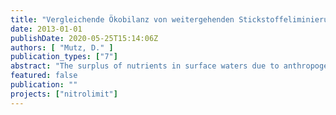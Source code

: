 ```yaml
---
title: "Vergleichende Ökobilanz von weitergehenden Stickstoffeliminierungsverfahren in Großkläranlagen"
date: 2013-01-01
publishDate: 2020-05-25T15:14:06Z
authors: [ "Mutz, D." ]
publication_types: ["7"]
abstract: "The surplus of nutrients in surface waters due to anthropogenic influences makes eutrophication an important issue in water quality in Europe. According to the Water Framework Directive of the European Union (EU-WFD) an improvement of all water bodies to a “good ecological status” is aimed. One aspect for achieving the goal is an additional reduction of nutrient immissions. In particular, the study has a focus on advanced nitrogen removal at large scale wastewater treatment plants (WWTP) in the area of Berlin and Brandenburg, Germany. A comprehensive life cycle assessment (LCA) of a generic WWTP with 1.47 million population equivalent (pe) is carried out. The WWTP includes a secondary treatment with upstream denitrification. Sludge treatment is realized by anaerobic digestion with biogas utilization and sludge disposal in a mono-incineration plant. On basis of the generic WWTP, five scenarios for an advanced nitrogen removal are analyzed and compared within the LCA: an expansion of the denitrification reactor (ExpDeni), a retrofit to a step-feed nitrogen removal (SFNR), a biologically active filtration (BAF) as post-treatment step as well as two processes for sludge liquor treatment by deammonification (Anammox) and by an SBR-reactor (SBR). Data for energy and chemical demand, effluent quality and infrastructure are based on an existing plant from Berlin and data of nitrogen removal processes on simulations and planning data for this particular WWTP. For the life cycle impact assessment, the following categories are considered: global warming potential (GWP), acidification potential (AP), marine (MEP) and freshwater eutrophication (FEP) as well as human (HTP) and freshwater ecotoxicity (FETP). Additional, the cumulative energy demand (CED) of fossil and nuclear energy resources is taken into account. For the generic WWTP two results have to be emphasized: the influence of high energy demand on potential environmental impacts and the relevance of the primary function of nutrient removal due to a high influence in eutrophication impact categories MEP and FEP. Hence, reducing electricity demand and an increased use of renewable energy resources will lead to reduced impacts. Comparing the nitrogen removal processes, SFNR is preferable to ExpDeni because of reduced energy demand (SFNR: -6%, ExpDeni: +9%) which leads to an improved environmental profile throughout all categories. Focusing on sludge liquor processes, Anammox may be recommended due to mainly lower additional impacts to SBR-process. Main issues at SBR are the high energy consumption (almost twice as high as energy demand of Anammox) and addition of methanol as carbon source. The BAF has the highest impacts in CED (+33%) and GWP (+14%) due to high energy demand for pumping and backwashing (+5%) and methanol dosing. However, favorable side-effects such as a reduction of phosphorus and heavy metal loads lead to a significant reduction in FEP (-18%) and FETP (-9%). All in all, SFNR is recommended in an overall comparison, Anammox has the second best environmental profile. BAF can be recommended if other effects in wastewater treatment are aimed at. Due to lack of data concerning trace organics, uncertainties in toxicity potential are still apparent. Besides, uncertainties in estimating N2O-emission factors have a high effect on the result of GWP. Further investigations on N2O emissions from biological treatment steps should be done to reduce the uncertainties. Finally, LCA is a powerful tool for revealing potential environmental impacts for supporting a sustainable way of decision making process."
featured: false
publication: ""
projects: ["nitrolimit"]
---
```


